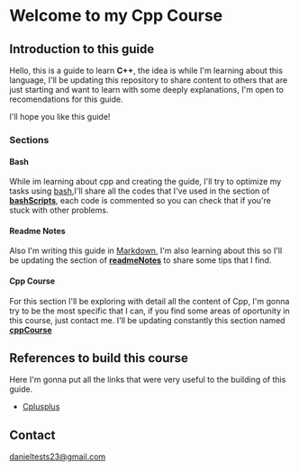 # Welcome to my Cpp Course

## Introduction to this guide

Hello, this is a guide to learn **C++**, the idea is while I'm learning about this language, I'll be updating this repository to share content to others that are just starting and want to learn with some deeply explanations, I'm open to recomendations for this guide.

I'll hope you like this guide!

### Sections

#### Bash  

While im learning about cpp and creating the guide, I'll try to optimize my tasks using [bash](https://www.youtube.com/watch?v=I4EWvMFj37g),I'll share all the codes that I've used in the section of **[bashScripts](./bashScripts/)**, each code is commented so you can check that if you're stuck with other problems.

#### Readme Notes
Also I'm writing this guide in [Markdown](https://www.markdownguide.org/getting-started/), I'm also learning about this so I'll be updating the section of **[readmeNotes](./readmeNotes/)** to share some tips that I find.

#### Cpp Course
For this section I'll be exploring with detail all the content of Cpp, I'm gonna try to be the most specific that I can, if you find some areas of oportunity in this course, just contact me. I'll be updating constantly this section named **[cppCourse](./cppCourse/)**

## References to build this course

Here I'm gonna put all the links that were very useful to the building of this guide.
- [Cplusplus](https://cplusplus.com/)

## Contact  
danieltests23@gmail.com

